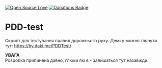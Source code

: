 [![Open Source Love](https://badges.frapsoft.com/os/v1/open-source.svg?v=103)](https://github.com/ellerbrock/open-source-badges/)
[![Donations Badge](https://yourdonation.rocks/images/badge.svg)](https://daki.me/sayThanks)

# PDD-test
Скрипт для тестування правил дорожнього руху. Демку можня глянути тут: https://by.daki.me/PDDTest/

**УВАГА**\
Розробка припинена давно, глюки які є - залишаться тут назавжди.
